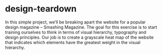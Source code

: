 # design-teardown

In this simple project, we’ll be breaking apart the website for a popular design magazine – Smashing Magazine. The goal for this exercise is to start training ourselves to think in terms of visual hierarchy, typography and design principles. Our job is to create a grayscale heat map of the website that indicates which elements have the greatest weight in the visual hierarchy.


